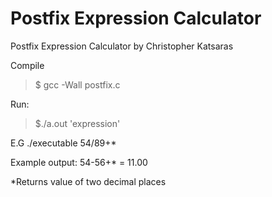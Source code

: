 # Postfix Expression Calculator
Postfix Expression Calculator by Christopher Katsaras

Compile
> $ gcc -Wall postfix.c

Run: 
> $./a.out 'expression'

E.G ./executable 54/89+*

Example output:  54-56+* = 11.00

*Returns value of two decimal places
